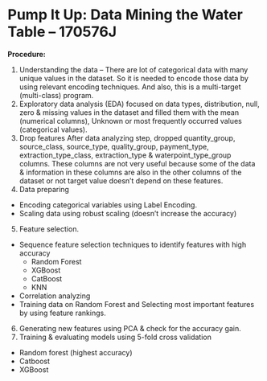 # Pump It Up: Data Mining the Water Table  – 170576J

**Procedure:**
1.	Understanding the data – There are lot of categorical data with many unique values in the dataset. So it is needed to encode those data by using relevant encoding techniques. And also, this is a multi-target (multi-class) program.
2.	Exploratory data analysis (EDA)
  focused on data types, distribution, null, zero & missing values in the dataset and filled them with the mean (numerical columns), Unknown or most frequently occurred values (categorical values).
3.	Drop features
  After data analyzing step, dropped quantity_group, source_class, source_type, quality_group, payment_type, extraction_type_class, extraction_type & waterpoint_type_group columns. These columns are not very useful because some of the data & information in these columns are also in the other columns of the dataset or not target value doesn’t depend on these features. 
4.	Data preparing
  -	Encoding categorical variables using Label Encoding.
  - Scaling data using robust scaling (doesn’t increase the accuracy)
5.	Feature selection.
  - Sequence feature selection techniques to identify features with high accuracy
    -	Random Forest
    -	XGBoost
    -	CatBoost
    -	KNN
  -	Correlation analyzing
  -	Training data on Random Forest and Selecting most important features by using feature rankings.
6.	Generating new features using PCA & check for the accuracy gain.
7.	Training & evaluating models using 5-fold cross validation
  -	Random forest (highest accuracy)
  -	Catboost
  -	XGBoost




